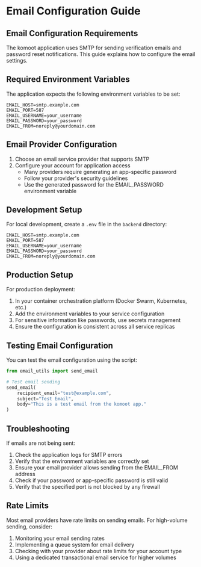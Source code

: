 # Email Configuration Guide

## Email Configuration Requirements

The komoot application uses SMTP for sending verification emails and password reset notifications. This guide explains how to configure the email settings.

## Required Environment Variables

The application expects the following environment variables to be set:

```
EMAIL_HOST=smtp.example.com
EMAIL_PORT=587
EMAIL_USERNAME=your_username
EMAIL_PASSWORD=your_password
EMAIL_FROM=noreply@yourdomain.com
```

## Email Provider Configuration

1. Choose an email service provider that supports SMTP
2. Configure your account for application access
   - Many providers require generating an app-specific password
   - Follow your provider's security guidelines
   - Use the generated password for the EMAIL_PASSWORD environment variable

## Development Setup

For local development, create a `.env` file in the `backend` directory:

```
EMAIL_HOST=smtp.example.com
EMAIL_PORT=587
EMAIL_USERNAME=your_username
EMAIL_PASSWORD=your_password
EMAIL_FROM=noreply@yourdomain.com
```

## Production Setup

For production deployment:

1. In your container orchestration platform (Docker Swarm, Kubernetes, etc.)
2. Add the environment variables to your service configuration
3. For sensitive information like passwords, use secrets management
4. Ensure the configuration is consistent across all service replicas

## Testing Email Configuration

You can test the email configuration using the script:

```python
from email_utils import send_email

# Test email sending
send_email(
    recipient_email="test@example.com",
    subject="Test Email",
    body="This is a test email from the komoot app."
)
```

## Troubleshooting

If emails are not being sent:

1. Check the application logs for SMTP errors
2. Verify that the environment variables are correctly set
3. Ensure your email provider allows sending from the EMAIL_FROM address
4. Check if your password or app-specific password is still valid
5. Verify that the specified port is not blocked by any firewall

## Rate Limits

Most email providers have rate limits on sending emails. For high-volume sending, consider:

1. Monitoring your email sending rates
2. Implementing a queue system for email delivery
3. Checking with your provider about rate limits for your account type
4. Using a dedicated transactional email service for higher volumes
